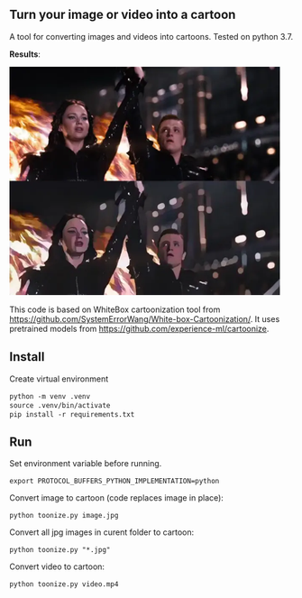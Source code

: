 ## Turn your image or video into a cartoon

A tool for converting images and videos into cartoons. Tested on python 3.7.

**Results**:
<div>
<img src="/media/toonize.webp" width="480"/>
</div>

This code is based on WhiteBox cartoonization tool from https://github.com/SystemErrorWang/White-box-Cartoonization/.
It uses pretrained models from https://github.com/experience-ml/cartoonize.

## Install

Create virtual environment

```
python -m venv .venv
source .venv/bin/activate
pip install -r requirements.txt
```

## Run

Set environment variable before running.

```
export PROTOCOL_BUFFERS_PYTHON_IMPLEMENTATION=python
```

Convert image to cartoon (code replaces image in place):

```
python toonize.py image.jpg
```

Convert all jpg images in curent folder to cartoon:

```
python toonize.py "*.jpg"
```

Convert video to cartoon:

```
python toonize.py video.mp4
```
